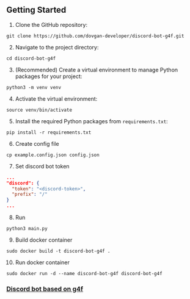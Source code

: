 ## Getting Started
1. Clone the GitHub repository:

```
git clone https://github.com/dovgan-developer/discord-bot-g4f.git
```

2. Navigate to the project directory:

```
cd discord-bot-g4f
```

3. (Recommended) Create a virtual environment to manage Python packages for your project:

```
python3 -m venv venv
```

4. Activate the virtual environment:
  ```
  source venv/bin/activate
  ```
5. Install the required Python packages from `requirements.txt`:

```
pip install -r requirements.txt
```

6. Create config file

```
cp example.config.json config.json
```

7. Set discord bot token

```json
...
"discord": {
  "token": "<discord-token>",
  "prefix": "/"
}
...
```

8. Run

```
python3 main.py
```

9. Build docker container
```
sudo docker build -t discord-bot-g4f .
```

10. Run docker container
```
sudo docker run -d --name discord-bot-g4f discord-bot-g4f
```

### [Discord bot based on g4f](https://github.com/xtekky/gpt4free)